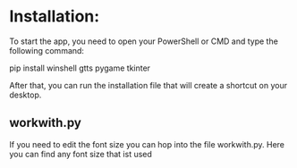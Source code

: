 # Installation:

To start the app, you need to open your PowerShell or CMD and type the following command:

pip install winshell gtts pygame tkinter

After that, you can run the installation file that will create a shortcut on your desktop.

## workwith.py

If you need to edit the font size you can hop into the file workwith.py. 
Here you can find any font size that ist used
